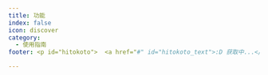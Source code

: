 ```yaml
---
title: 功能
index: false
icon: discover
category:
  - 使用指南
footer: <p id="hitokoto">  <a href="#" id="hitokoto_text">:D 获取中...</a> </p>

---
```


<AutoCatalog />
